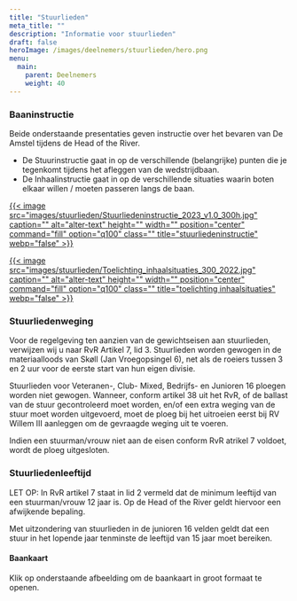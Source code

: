```yaml
---
title: "Stuurlieden"
meta_title: ""
description: "Informatie voor stuurlieden"
draft: false
heroImage: /images/deelnemers/stuurlieden/hero.png
menu:
  main:
    parent: Deelnemers
    weight: 40
---
```


### Baaninstructie

Beide onderstaande presentaties geven instructie over het bevaren van De Amstel tijdens de Head of the River.  

* De Stuurinstructie gaat in op de verschillende (belangrijke) punten die je tegenkomt tijdens het afleggen van de wedstrijdbaan. 
* De Inhaalinstructie gaat in op de verschillende situaties waarin boten elkaar willen / moeten passeren langs de baan. 

<div class="grid grid-cols-2 gap-4">

[{{< image src="images/stuurlieden/Stuurliedeninstructie_2023_v1.0_300h.jpg" caption="" alt="alter-text" height="" width="" position="center" command="fill" option="q100" class="" title="stuurliedeninstructie"  webp="false" >}}](/documents/Stuurliedeninstructie_2023_v2.0.pdf)

[{{< image src="images/stuurlieden/Toelichting_inhaalsituaties_300_2022.jpg" caption="" alt="alter-text" height="" width="" position="center" command="fill" option="q100" class="" title="toelichting inhaalsituaties"  webp="false" >}}](/documents/Toelichting_inhaalsituaties_2022.pdf)

</div>

### Stuurliedenweging

Voor de regelgeving ten aanzien van de gewichtseisen aan stuurlieden, verwijzen wij u naar RvR Artikel 7, lid 3.
Stuurlieden worden gewogen in de materiaalloods van Skøll (Jan Vroegopsingel 6), net als de roeiers tussen 3 en 2 uur voor de eerste start van hun eigen divisie.

Stuurlieden voor Veteranen-, Club- Mixed, Bedrijfs- en Junioren 16 ploegen worden niet gewogen.
Wanneer, conform artikel 38 uit het RvR, of de ballast van de stuur gecontroleerd moet worden, en/of een extra weging van de stuur moet worden uitgevoerd, moet de ploeg bij het uitroeien eerst bij RV Willem III aanleggen om de gevraagde weging uit te voeren.

Indien een stuurman/vrouw niet aan de eisen conform RvR atrikel 7 voldoet, wordt de ploeg uitgesloten.

### Stuurliedenleeftijd

LET OP: In RvR artikel 7 staat in lid 2 vermeld dat de minimum leeftijd van een stuurman/vrouw 12 jaar is. Op de Head of the River geldt hiervoor een afwijkende bepaling.

Met uitzondering van stuurlieden in de junioren 16 velden geldt dat een stuur in het lopende jaar tenminste de leeftijd van 15 jaar moet bereiken.

#### Baankaart
Klik op onderstaande afbeelding om de baankaart in groot formaat te openen.
